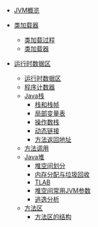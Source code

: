 - [JVM概览](./overview/JVM概览.md)

- [类加载器]()
    - [类加载过程](./classloader/类加载过程.md)
    - [类加载器](./classloader/类加载器.md)

- [运行时数据区]()
    - [运行时数据区](./memory/运行时数据区.md)
    - [程序计数器](./memory/程序计数器.md)
    - [Java栈]()
        - [栈和栈帧](./memory/stack/栈和栈帧.md)
        - [局部变量表](./memory/stack/局部变量表.md)
        - [操作数栈](./memory/stack/操作数栈.md)
        - [动态链接](./memory/stack/动态链接.md)
        - [方法返回地址](./memory/stack/方法返回地址.md)
    - [方法调用](./memory/方法调用.md)
    - [Java堆]()
        - [堆空间划分](./memory/heap/堆空间划分.md)
        - [内存分配与垃圾回收](./memory/heap/内存分配与垃圾回收.md)
        - [TLAB](./memory/heap/TLAB.md)
        - [堆空间常用JVM参数](./memory/heap/堆空间常用JVM参数.md)
        - [逃逸分析](./memory/heap/逃逸分析.md)
    - [方法区]()
        - [方法区的结构](./memory/method_area/方法区的结构.md)
